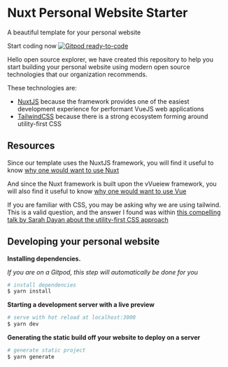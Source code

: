 # Nuxt Personal Website Starter

A beautiful template for your personal website

Start coding now [![Gitpod ready-to-code](https://img.shields.io/badge/Gitpod-ready--to--code-blue?logo=gitpod)](https://gitpod.io/#https://gitlab.com/grey-software/templates/nuxt-website)

Hello open source explorer, we have created this repository to help you start building your personal website using modern open source technologies that our organization recommends. 

These technologies are:

- [NuxtJS](https://nuxtjs.org/) because the framework provides one of the easiest development experience for performant VueJS web applications
- [TailwindCSS](https://tailwindcss.com/) because there is a strong ecosystem forming around utility-first CSS

## Resources

Since our template uses the NuxtJS framework, you will find it useful to know [why one would want to use Nuxt](https://www.youtube.com/watch?v=7ITypVi-qRY)

And since the Nuxt framework is built upon the vVueiew framework, you will also find it useful to know [why one would want to use Vue](https://www.youtube.com/watch?v=p1iLqZnZPdo)

If you are familiar with CSS, you may be asking why we are using tailwind. This is a valid question, and the answer I found was within [this compelling talk by Sarah Dayan about the utility-first CSS approach](https://www.youtube.com/watch?v=R50q4NES6Iw)


## Developing your personal website

**Installing dependencies.**

_If you are on a Gitpod, this step will automatically be done for you_

```bash
# install dependencies
$ yarn install
```

**Starting a development server with a live preview**

```bash
# serve with hot reload at localhost:3000
$ yarn dev
```

**Generating the static build off your website to deploy on a server**

```bash
# generate static project
$ yarn generate
```
